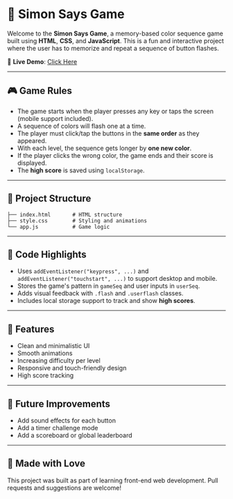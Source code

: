 # 🧠 Simon Says Game

Welcome to the **Simon Says Game**, a memory-based color sequence game built using **HTML**, **CSS**, and **JavaScript**. This is a fun and interactive project where the user has to memorize and repeat a sequence of button flashes.

🔗 **Live Demo**: [Click Here ](https://tabishkh07.github.io/Simon-Says-Game/)

---

## 🎮 Game Rules

- The game starts when the player presses any key or taps the screen (mobile support included).
- A sequence of colors will flash one at a time.
- The player must click/tap the buttons in the **same order** as they appeared.
- With each level, the sequence gets longer by **one new color**.
- If the player clicks the wrong color, the game ends and their score is displayed.
- The **high score** is saved using `localStorage`.

---

## 📁 Project Structure

```
├── index.html       # HTML structure
├── style.css        # Styling and animations
└── app.js           # Game logic
```

---

## 📜 Code Highlights

- Uses `addEventListener("keypress", ...)` and `addEventListener("touchstart", ...)` to support desktop and mobile.
- Stores the game's pattern in `gameSeq` and user inputs in `userSeq`.
- Adds visual feedback with `.flash` and `.userflash` classes.
- Includes local storage support to track and show **high scores**.

---

## 🌟 Features

- Clean and minimalistic UI
- Smooth animations
- Increasing difficulty per level
- Responsive and touch-friendly design
- High score tracking

---

## 🧠 Future Improvements

- Add sound effects for each button
- Add a timer challenge mode
- Add a scoreboard or global leaderboard

---

## 🙌 Made with Love

This project was built as part of learning front-end web development. Pull requests and suggestions are welcome!

